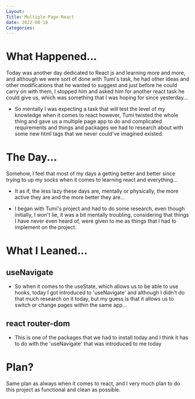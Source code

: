 ```yaml
---
Layout:
Title: Multiple-Page-React
date: 2022-08-18
Categories:
---
```


# What Happened...
Today was another day dedicated to React js and learning more and more, and although we were sort of done with Tumi's task, he had other ideas and other modifications that he wanted to suggest and just before he could carry on with them, I stopped him and asked him for another react task he could give us, which was something that I was hoping for since yesterday...

- So mentally I was expecting a task that will test the level of my knowledge when it comes to react however, Tumi twisted the whole thing and gave us a multiple page app to do and complicated requirements and things and packages we had to research about with some new html tags that we never could've imagined existed.

# The Day...

Somehow, I feel that most of my days a getting better and better since trying to up my socks when it comes to learning react and everything...

- It as if, the less lazy these days are, mentally or physically, the more active they are and the more better they are...

- I began with Tumi's project and had to do some research, even though initially, I won't lie, it was a bit mentally troubling, considering that things I have never even heard of, were given to me as things that I had to implement on the project.

# What I Leaned...

## useNavigate
- So when it comes to the useState, which allows us to be able to use hooks, today I got introduced to 'useNavigate' and although I didn't do that much research on it today, but my guess is that it allows us to switch or change pages within the same app...

## react router-dom
- This is one of the packages that we had to install today and I think it has to do with the 'useNavigate' that was introduced to me today

# Plan?

Same plan as always when it comes to react, and I very much plan to do this project as functional and clean as possible.